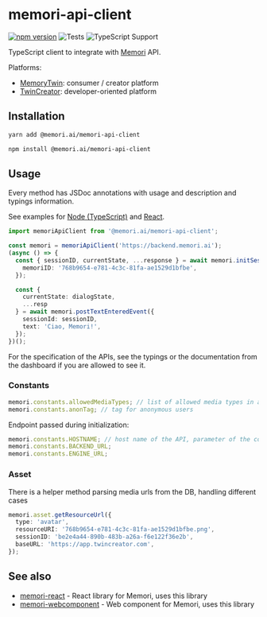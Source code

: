 # memori-api-client

[![npm version](https://img.shields.io/github/package-json/v/memori-ai/memori-api-client)](https://www.npmjs.com/package/@memori.ai/memori-api-client)
![Tests](https://github.com/memori-ai/memori-api-client/workflows/CI/badge.svg?branch=main)
![TypeScript Support](https://img.shields.io/badge/TypeScript-Support-blue)

TypeScript client to integrate with [Memori](https://memori.ai) API.

Platforms:

- [MemoryTwin](https://app.memorytwin.com/en): consumer / creator platform
- [TwinCreator](https://app.twincreator.com/en): developer-oriented platform

## Installation

```bash
yarn add @memori.ai/memori-api-client
```

```bash
npm install @memori.ai/memori-api-client
```

## Usage

Every method has JSDoc annotations with usage and description and typings information.

See examples for [Node (TypeScript)](https://github.com/memori-ai/examples/blob/main/ts-sdk/index.ts) and [React](https://github.com/memori-ai/examples/blob/main/react-ts-with-api-client/src/App.tsx).

```ts
import memoriApiClient from '@memori.ai/memori-api-client';

const memori = memoriApiClient('https://backend.memori.ai');
(async () => {
  const { sessionID, currentState, ...response } = await memori.initSession({
    memoriID: '768b9654-e781-4c3c-81fa-ae1529d1bfbe',
  });

  const {
    currentState: dialogState,
    ...resp
  } = await memori.postTextEnteredEvent({
    sessionId: sessionID,
    text: 'Ciao, Memori!',
  });
})();
```

For the specification of the APIs, see the typings or the documentation from the dashboard if you are allowed to see it.

### Constants

```ts
memori.constants.allowedMediaTypes; // list of allowed media types in asset upload
memori.constants.anonTag; // tag for anonymous users
```

Endpoint passed during initialization:

```ts
memori.constants.HOSTNAME; // host name of the API, parameter of the constructor
memori.constants.BACKEND_URL;
memori.constants.ENGINE_URL;
```

### Asset

There is a helper method parsing media urls from the DB, handling different cases

```ts
memori.asset.getResourceUrl({
  type: 'avatar',
  resourceURI: '768b9654-e781-4c3c-81fa-ae1529d1bfbe.png',
  sessionID: 'be2e4a44-890b-483b-a26a-f6e122f36e2b',
  baseURL: 'https://app.twincreator.com',
});
```

## See also

- [memori-react](https://github.com/memori-ai/memori-react) - React library for Memori, uses this library
- [memori-webcomponent](https://github.com/memori-ai/memori-webcomponent) - Web component for Memori, uses this library
